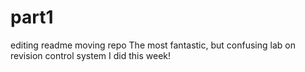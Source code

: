 # part1
editing readme
moving repo
The most fantastic, but confusing lab on revision control system I did this week!

